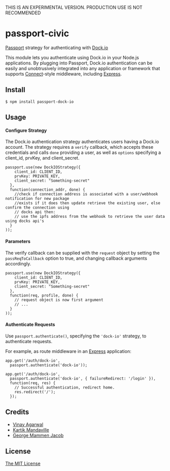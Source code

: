 THIS IS AN EXPERIMENTAL VERSION. PRODUCTION USE IS NOT RECOMMENDED

# passport-civic

[Passport](http://passportjs.org/) strategy for authenticating with [Dock.io](https://dock.io/)

This module lets you authenticate using Dock.io in your Node.js applications.
By plugging into Passport, Dock.io authentication can be easily and
unobtrusively integrated into any application or framework that supports
[Connect](http://www.senchalabs.org/connect/)-style middleware, including
[Express](http://expressjs.com/).

## Install

    $ npm install passport-dock-io

## Usage

#### Configure Strategy

The Dock.io authentication strategy authenticates users having a Dock.io
account.  The strategy requires a `verify` callback, which
accepts these credentials and calls `done` providing a user, as well as
`options` specifying a client_id, prvKey, and client_secret.

    passport.use(new DockIOStrategy({
        client_id: CLIENT_ID,
        prvKey: PRIVATE_KEY,
        client_secret: "Something-secret"
      },
      function(connection_addr, done) {
        //check if connection address is associated with a user/webhook notification for new package
        //exists if it does then update retrieve the existing user, else confirm the connection using
        // docks api then:
        // use the ipfs address from the webhook to retrieve the user data using docks api's 
      }
    ));

#### Parameters

The verify callback can be supplied with the `request` object by setting
the `passReqToCallback` option to true, and changing callback arguments
accordingly.

    passport.use(new DockIOStrategy({
        client_id: CLIENT_ID,
        prvKey: PRIVATE_KEY,
        client_secret: "Something-secret"
      },
      function(req, profile, done) {
        // request object is now first argument
        // ...
      }
    ));

#### Authenticate Requests

Use `passport.authenticate()`, specifying the `'dock-io'` strategy, to
authenticate requests.

For example, as route middleware in an [Express](http://expressjs.com/)
application:

    app.get('/auth/dock-io',
      passport.authenticate('dock-io'));

    app.get('/auth/dock-io',
      passport.authenticate('dock-io', { failureRedirect: '/login' }),
      function(req, res) {
        // Successful authentication, redirect home.
        res.redirect('/');
      });

## Credits

  - [Vinay Agarwal](http://github.com/vinay035)
  - [Kartik Mandaville](http://github.com/kar2905)
  - [George Mammen Jacob](http://github.com/gmjacob)

## License

[The MIT License](http://opensource.org/licenses/MIT)
